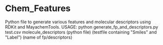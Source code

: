 # Chem_Features
Python file to generate various features and molecular descriptors using RDKit and MayachemTools.
USAGE:
python generate_fp_and_descriptors.py test.csv molecule_descriptors
       (python file)                (testfile containing "Smiles" and "Label") (name of fp/descriptors)
